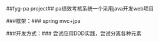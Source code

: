 ##fyg-pa project##
pa绩效考核系统一个采用java开发web项目
 
###框架：###
	spring mvc+jpa 

###开发方式：###
	尝试应用DDD实践，尝试分离各种元素
